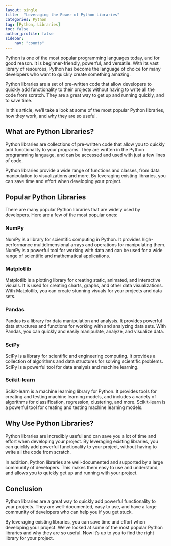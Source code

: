 ```yaml
---
layout: single
title:  "Leveraging the Power of Python Libraries"
categories: Python
tag: [Python, Libraries]
toc: false
author_profile: false
sidebar:
    nav: "counts"
---
```


Python is one of the most popular programming languages today, and for good reason. It is beginner-friendly, powerful, and versatile. With its vast library of resources, Python has become the language of choice for many developers who want to quickly create something amazing. 

Python libraries are a set of pre-written code that allow developers to quickly add functionality to their projects without having to write all the code from scratch. They are a great way to get up and running quickly, and to save time. 

In this article, we’ll take a look at some of the most popular Python libraries, how they work, and why they are so useful.

## What are Python Libraries?

Python libraries are collections of pre-written code that allow you to quickly add functionality to your programs. They are written in the Python programming language, and can be accessed and used with just a few lines of code. 

Python libraries provide a wide range of functions and classes, from data manipulation to visualizations and more. By leveraging existing libraries, you can save time and effort when developing your project. 

## Popular Python Libraries

There are many popular Python libraries that are widely used by developers. Here are a few of the most popular ones:

### NumPy

NumPy is a library for scientific computing in Python. It provides high-performance multidimensional arrays and operations for manipulating them. NumPy is a powerful tool for working with data and can be used for a wide range of scientific and mathematical applications. 

### Matplotlib

Matplotlib is a plotting library for creating static, animated, and interactive visuals. It is used for creating charts, graphs, and other data visualizations. With Matplotlib, you can create stunning visuals for your projects and data sets. 

### Pandas

Pandas is a library for data manipulation and analysis. It provides powerful data structures and functions for working with and analyzing data sets. With Pandas, you can quickly and easily manipulate, analyze, and visualize data. 

### SciPy

SciPy is a library for scientific and engineering computing. It provides a collection of algorithms and data structures for solving scientific problems. SciPy is a powerful tool for data analysis and machine learning. 

### Scikit-learn

Scikit-learn is a machine learning library for Python. It provides tools for creating and testing machine learning models, and includes a variety of algorithms for classification, regression, clustering, and more. Scikit-learn is a powerful tool for creating and testing machine learning models. 

## Why Use Python Libraries?

Python libraries are incredibly useful and can save you a lot of time and effort when developing your project. By leveraging existing libraries, you can quickly add powerful functionality to your project, without having to write all the code from scratch. 

In addition, Python libraries are well-documented and supported by a large community of developers. This makes them easy to use and understand, and allows you to quickly get up and running with your project. 

## Conclusion

Python libraries are a great way to quickly add powerful functionality to your projects. They are well-documented, easy to use, and have a large community of developers who can help you if you get stuck. 

By leveraging existing libraries, you can save time and effort when developing your project. We’ve looked at some of the most popular Python libraries and why they are so useful. Now it’s up to you to find the right library for your project.
